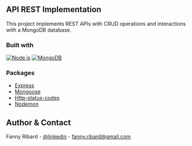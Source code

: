 ## API REST Implementation
This project implements REST APIs with CRUD operations and interactions with a MongoDB database.


### Built with
[![Node.js][Nodejs-badge]][Nodejs-url] [![MongoDB][Mongodb-badge]][Mongodb-url]


### Packages
* [Express](https://www.npmjs.com/package/express)
* [Mongoose](https://www.npmjs.com/package/mongoose)
* [Http-status-codes](https://www.npmjs.com/package/http-status-codes)
* [Nodemon](https://www.npmjs.com/package/nodemon)


## Author & Contact
Fanny Ribard - [@linkedin](https://www.linkedin.com/in/fanny-ribard/) - fanny.ribard@gmail.com

<!-- MARKDOWN LINKS & IMAGES -->
[Nodejs-badge]: https://img.shields.io/badge/node.js-5FA04E?style=for-the-badge&logo=nodedotjs&logoColor=white
[Nodejs-url]: Nodejs.org
[Mongodb-badge]: https://img.shields.io/badge/MongoDB-5FA04E?style=for-the-badge&logo=mongodb&logoColor=white
[Mongodb-url]: https://www.mongodb.com/
